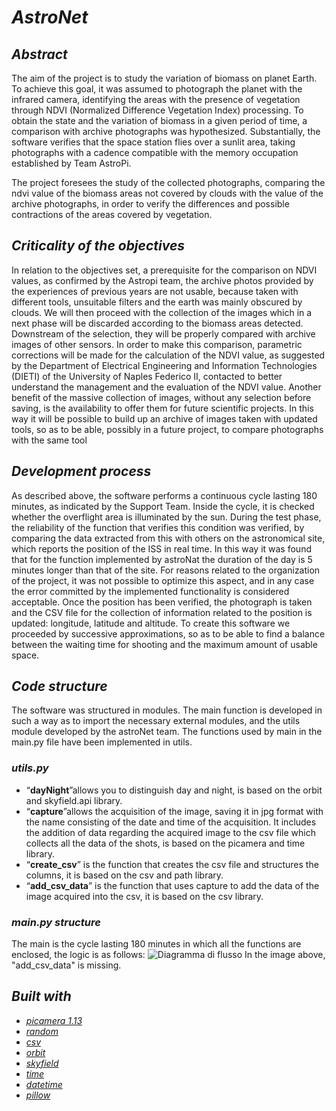 # *AstroNet*
## *Abstract*
The aim of the project is to study the variation of biomass on planet Earth. To achieve this goal, it was assumed to photograph the planet with the infrared camera, identifying the areas with the presence of vegetation through NDVI (Normalized Difference Vegetation Index) processing. To obtain the state and the variation of biomass in a given period of time, a comparison with archive photographs was hypothesized.
Substantially, the software verifies that the space station flies over a sunlit area, taking photographs with a cadence compatible with the memory occupation established by Team AstroPi.

The project foresees the study of the collected photographs, comparing the ndvi value of the biomass areas not covered by clouds with the value of the archive photographs, in order to verify the differences and possible contractions of the areas covered by vegetation.


## *Criticality of the objectives*

In relation to the objectives set, a prerequisite for the comparison on NDVI values, as confirmed by the Astropi team, the archive photos provided by the experiences of previous years are not usable, because taken with different tools, unsuitable filters and the earth was mainly obscured by clouds. 
We will then proceed with the collection of the images which in a next phase will be discarded according to the biomass areas detected. Downstream of the selection, they will be properly compared with archive images of other sensors. In order to make this comparison, parametric corrections will be made for the calculation of the NDVI value, as suggested by the Department of Electrical Engineering and Information Technologies (DIETI) of the University of Naples Federico II, contacted to better understand the management and the evaluation of the NDVI value. Another benefit of the massive collection of images, without any selection before saving, is the availability to offer them for future scientific projects. In this way it will be possible to build up an archive of images taken with updated tools, so as to be able, possibly in a future project, to compare photographs with the same tool


## *Development process*

As described above, the software performs a continuous cycle lasting 180 minutes, as indicated by the Support Team. Inside the cycle, it is checked whether the overflight area is illuminated by the sun. During the test phase, the reliability of the function that verifies this condition was verified, by comparing the data extracted from this with others on the astronomical site, which reports the position of the ISS in real time. In this way it was found that for the function implemented by astroNat the duration of the day is 5 minutes longer than that of the site. For reasons related to the organization of the project, it was not possible to optimize this aspect, and in any case the error committed by the implemented functionality is considered acceptable. Once the position has been verified, the photograph is taken and the CSV file for the collection of information related to the position is updated: longitude, latitude and altitude. To create this software we proceeded by successive approximations, so as to be able to find a balance between the waiting time for shooting and the maximum amount of usable space.


## *Code structure*
The software was structured in modules. The main function is developed in such a way as to import the necessary external modules, and the utils module developed by the astroNet team.
The functions used by main in the main.py file have been implemented in utils.

### *utils.py*
- “**dayNight**”allows you to distinguish day and night, is based on the orbit and skyfield.api library.
- “**capture**”allows the acquisition of the image, saving it in jpg format with the name consisting of the date and time of the acquisition. It includes the addition of data regarding the acquired image to the csv file which collects all the data of the shots, is based on the picamera and time library.
- “**create_csv**”  is the function that creates the csv file and structures the columns, it is based on the csv and path library.
- “**add_csv_data**” is the function that uses capture to add the data of the image acquired into the csv, it is based on the csv library.


### *main.py structure*
The main is the cycle lasting 180 minutes in which all the functions are enclosed, the logic is as follows:
![Diagramma di flusso](https://user-images.githubusercontent.com/74982114/154856678-1769d868-8525-4828-91db-a0860660bd0a.jpg)
In the image above, "add_csv_data" is missing.

## *Built with*

- *[picamera 1.13](https://picamera.readthedocs.io/en/release-1.13/)*
- *[random](https://docs.python.org/3/library/random.html)*
- *[csv](https://docs.python.org/3/library/csv.html)*
- *[orbit](https://orbit-ml.readthedocs.io/en/latest/)*
- *[skyfield](https://rhodesmill.org/skyfield/)*
- *[time](https://docs.python.org/3/library/time.html)*
- *[datetime](https://docs.python.org/3/library/datetime.html#module-datetime)*
- *[pillow](https://pillow.readthedocs.io/en/stable/)*




